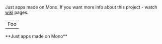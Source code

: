 Just apps made on Mono.
If you want more info about this project - watch [wiki](https://github.com/Fynjyfun/Mono/wiki) pages.
<table>
    <tr>
        <td>Foo</td>
    </tr>
</table>**Just apps made on Mono** 
